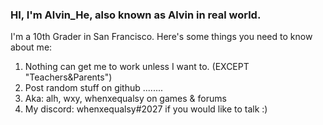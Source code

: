### HI, I'm Alvin_He, also known as Alvin in real world. <br>
I'm a 10th Grader in San Francisco. Here's some things you need to know about me: <br>
   1. Nothing can get me to work unless I want to. (EXCEPT "Teachers&Parents") 
   2. Post random stuff on github ........
   3. Aka: alh, wxy, whenxequalsy on games & forums 
   4. My discord: whenxequalsy#2027 if you would like to talk :) 
